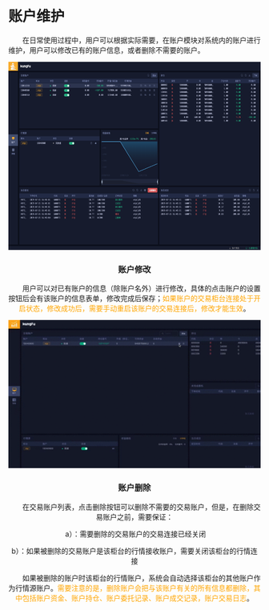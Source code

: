 # 账户维护

&emsp;&emsp;在日常使用过程中，用户可以根据实际需要，在账户模块对系统内的账户进行维护，用户可以修改已有的账户信息，或者删除不需要的账户。

<div align=center><img src="/images/acc_setting.png" width="640" height="376">

### 账户修改

&emsp;&emsp;用户可以对已有账户的信息（除账户名外）进行修改，具体的点击账户的设置按钮后会有该账户的信息表单，修改完成后保存；<font color = orange>如果账户的交易柜台连接处于开启状态，修改成功后，需要手动重启该账户的交易连接后，修改才能生效</font>。

<div align=center><img src="/images/acc_setting.gif">

### 账户删除

&emsp;&emsp;在交易账户列表，点击删除按钮可以删除不需要的交易账户，但是，在删除交易账户之前，需要保证：

​	a）：需要删除的交易账户的交易连接已经关闭

​	b）：如果被删除的交易账户是该柜台的行情接收账户，需要关闭该柜台的行情连接

&emsp;&emsp;如果被删除的账户时该柜台的行情账户，系统会自动选择该柜台的其他账户作为行情源账户。<font color = orange>需要注意的是，删除账户会把与该账户有关的所有信息都删除，其中包括账户资金、账户持仓、账户委托记录、账户成交记录，账户交易日志</font>。